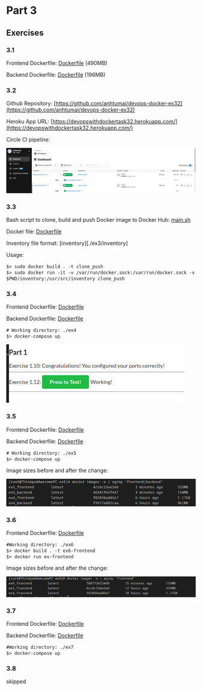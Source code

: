 # Part 3

## Exercises

### 3.1

Frontend Dockerfile: [Dockerfile](./ex1/ex1a/Dockerfile) (490MB)

Backend Dockerfile: [Dockerfile](./ex1/ex1b/Dockerfile) (196MB)

### 3.2

Github Repository: [https://github.com/anhtumai/devops-docker-ex32](https://github.com/anhtumai/devops-docker-ex32)

Heroku App URL: [https://devopswithdockertask32.herokuapp.com/](https://devopswithdockertask32.herokuapp.com/)

Circle CI pipeline:

![CircleCI pipeline](3-2.png)

### 3.3

Bash script to clone, build and push Docker image to Docker Hub: [main.sh](./ex3/main.sh)

Docker file: [Dockerfile](./ex3/Dockerfile)

Inventory file format: [inventory][./ex3/inventory]

Usage:

```shell
$> sudo docker build . -t clone_push
$> sudo docker run -it -v /var/run/docker.sock:/var/run/docker.sock -v $PWD/inventory:/usr/src/inventory clone_push
```

### 3.4

Frontend Dockerfile: [Dockerfile](./ex4/frontend/Dockerfile)

Backend Dockerfile: [Dockerfile](./ex4/backend/Dockerfile)

```shell
# Working directory: ./ex4
$> docker-compose up
```

![3.4](3-4.png)

### 3.5

Frontend Dockerfile: [Dockerfile](./ex4/frontend/Dockerfile)

Backend Dockerfile: [Dockerfile](./ex4/backend/Dockerfile)

```shell
# Working directory: ./ex5
$> docker-compose up
```

Image sizes before and after the change:

![3.5](3-5.png)

### 3.6

Frontend Dockerfile: [Dockerfile](./ex6/frontend/Dockerfile)

```shell
#Working directory: ./ex6
$> docker build . -t ex6-frontend
$> docker run ex-frontend
```

Image sizes before and after the change:

![3.6](3-6.png)

### 3.7

Frontend Dockerfile: [Dockerfile](./ex7/frontend/Dockerfile)

Backend Dockerfile: [Dockerfile](./ex7/backend/Dockerfile)

```shell
#Working directory: ./ex7
$> docker-compose up
```

### 3.8

skipped
